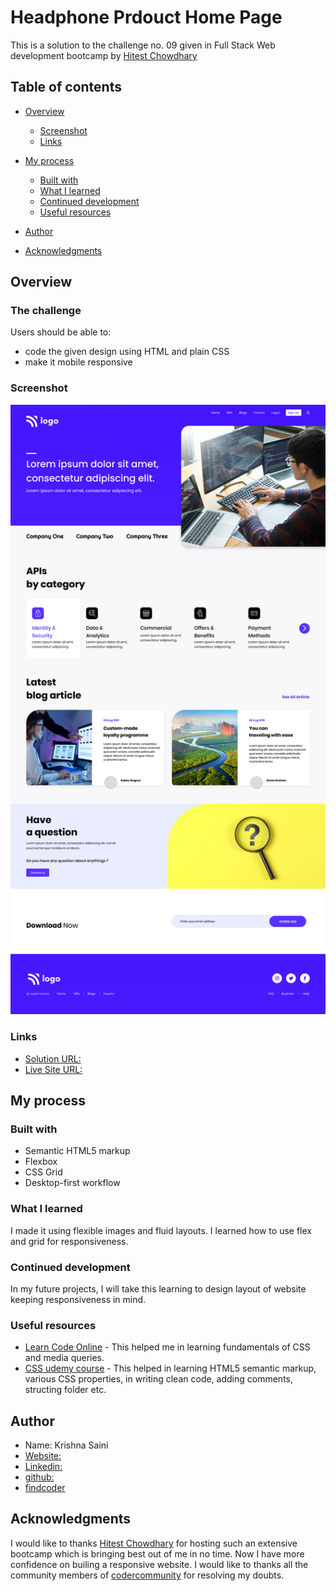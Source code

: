 # Headphone Prdouct Home Page
This is a solution to the challenge no. 09 given in Full Stack Web development bootcamp by [Hitest Chowdhary](https://www.linkedin.com/in/hiteshchoudhary/?originalSubdomain=in)

## Table of contents

- [Overview](#overview)

  - [Screenshot](#screenshot)
  - [Links](#links)
- [My process](#my-process)
  - [Built with](#built-with)
  - [What I learned](#what-i-learned)
  - [Continued development](#continued-development)
  - [Useful resources](#useful-resources)
- [Author](#author)
- [Acknowledgments](#acknowledgments)

## Overview

### The challenge

Users should be able to:

- code the given design using HTML and plain CSS
- make it mobile responsive

### Screenshot

![](./images/screen-shots/9.png)

### Links
-  [Solution URL:](https://github.com/krishna-saini/CSS-p09-developer-landing-page)
-  [Live Site URL:](https://developer-landing-page-by-krishna-saini.netlify.app/)

## My process

### Built with

- Semantic HTML5 markup
- Flexbox
- CSS Grid
- Desktop-first workflow

### What I learned
I made it using flexible images and fluid layouts. I learned how to use flex and grid for responsiveness. 

### Continued development
In my future projects, I will take this learning to design layout of website keeping responsiveness in mind. 

### Useful resources

- [Learn Code Online](https://web.learncodeonline.in/) - This helped me in learning fundamentals of CSS and media queries.
- [CSS udemy course](https://www.udemy.com/course/design-and-develop-a-killer-website-with-html5-and-css3/) - This helped in learning HTML5 semantic markup, various CSS properties, in writing clean code, adding comments, structing folder etc.

## Author
- Name: Krishna Saini
- [Website:](https://krishna-saini.netlify.app/)
-  [Linkedin:](https://www.linkedin.com/in/krishna-saini-39b4126a/)
- [github:](https://github.com/krishna-saini)
- [findcoder](https://www.findcoder.io/u/krishnasaini)


## Acknowledgments
I would like to thanks [Hitest Chowdhary](https://www.linkedin.com/in/hiteshchoudhary/?originalSubdomain=in) for hosting such an extensive bootcamp which is bringing best out of me in no time. Now I have more confidence on builing a responsive website.
I would like to thanks all the community members of [codercommunity](https://web.codercommunity.io/) for resolving my doubts. 
